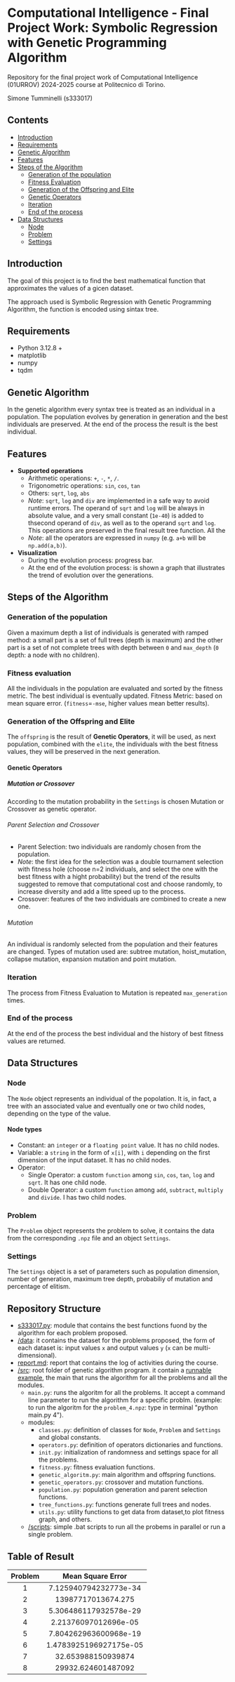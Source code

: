 # Computational Intelligence - Final Project Work: Symbolic Regression with Genetic Programming Algorithm
Repository for the final project work of Computational Intelligence (01URROV) 2024-2025 course at Politecnico di Torino.

Simone Tumminelli (s333017)


## Contents
- [Introduction](#introduction)
- [Requirements](#requirements)
- [Genetic Algorithm](#genetic-algorithm)
- [Features](#features)
- [Steps of the Algorithm](#steps-of-the-algorithm)
  - [Generation of the population](#generation-of-the-population)
  - [Fitness Evaluation](#fitness-evaluation)
  - [Generation of the Offspring and Elite](#generation-of-the-offspring-and-elite)
  - [Genetic Operators](#genetic-operators)
  - [Iteration](#iteration)
  - [End of the process](#end-of-the-process)
- [Data Structures](#data-structures)
  - [Node](#node)
  - [Problem](#problem)
  - [Settings](#settings)



## Introduction
The goal of this project is to find the best mathematical function that approximates the values of a gicen dataset.

The approach used is Symbolic Regression with Genetic Programming Algorithm, the function is encoded using sintax tree.



## Requirements
- Python 3.12.8 +
- matplotlib
- numpy
- tqdm



## Genetic Algorithm
In the genetic algorithm every syntax tree is treated as an individual in a population. The population evolves by generation in generation and the best individuals are preserved. At the end of the process the result is the best individual.


## Features
- **Supported operations**
  - Arithmetic operations: `+`, `-`, `*`, `/`.
  - Trigonometric operations: `sin`, `cos`, `tan`
  - Others: `sqrt`, `log`, `abs`
  - *Note*: `sqrt`, `log` and `div` are implemented in a safe way to avoid runtime errors. The operand of `sqrt` and `log` will be always in absolute value, and a very small constant (`1e-40`) is added to thsecond operand of `div`, as well as to the operand `sqrt` and `log`. This operations are preserved in the final result tree function.
  All the 
  - *Note*: all the operators are expressed in `numpy` (e.g. `a+b` will be `np.add(a,b)`).
- **Visualization**
  - During the evolution process: progress bar.
  - At the end of the evolution process: is shown a graph that illustrates the trend of evolution over the generations.


## Steps of the Algorithm
### Generation of the population
Given a maximum depth a list of individuals is generated with ramped method: a small part is a set of full trees (depth is maximum) and the other part is a set of not complete trees with depth between `0` and `max_depth` (`0` depth: a node with no children).

### Fitness evaluation
All the individuals in the population are evaluated and sorted by the fitness metric. The best individual is eventually updated.
Fitness Metric: based on mean square error. (`fitness`=`-mse`, higher values mean better results).

### Generation of the Offspring and Elite
The `offspring` is the result of **Genetic Operators**, it will be used, as next population, combined with the `elite`, the individuals with the best fitness values, they will be preserved in the next generation.

#### Genetic Operators
##### Mutation or Crossover
According to the mutation probability in the `Settings` is chosen Mutation or Crossover as genetic operator.
###### Parent Selection and Crossover
- Parent Selection: two individuals are randomly chosen from the population.
- *Note*: the first idea for the selection was a double tournament selection with fitness hole (choose n=2 individuals, and select the one with the best fitness with a hight probability) but the trend of the results suggested to remove that computational cost and choose randomly, to increase diversity and add a litte speed up to the process.
- Crossover: features of the two individuals are combined to create a new one.
###### Mutation
An individual is randomly selected from the population and their features are changed. Types of mutation used are: subtree mutation, hoist_mutation, collapse mutation, expansion mutation and point mutation.

### Iteration
The process from Fitness Evaluation to Mutation is repeated `max_generation` times.

### End of the process
At the end of the process the best individual and the history of best fitness values are returned.


## Data Structures
### Node
The `Node` object represents an individual of the popolation. It is, in fact, a tree with an associated value and eventually one or two child nodes, depending on the type of the value.
#### Node types
- Constant: an `integer` or a `floating point` value. It has no child nodes.
- Variable: a `string` in the form of `x[i]`, with `i` depending on the first dimension of the input dataset. It has no child nodes.
- Operator:
  - Single Operator: a custom `function` among `sin`, `cos`, `tan`, `log` and `sqrt`. It has one child node.
  - Double Operator: a custom `function` among `add`, `subtract`, `multiply` and `divide`. I has two child nodes.
### Problem
The `Problem` object represents the problem to solve, it contains the data from the corresponding `.npz` file and an object `Settings`.
### Settings
The `Settings` object is a set of parameters such as population dimension, number of generation, maximum tree depth, probabiliy of mutation and percentage of elitism.


## Repository Structure
- [s333017.py](../s333017.py): module that contains the best functions fuond by the algorithm for each problem proposed.
- [/data](../data/): it contains the dataset for the problems proposed, the form of each dataset is: input values `x` and output values `y` (`x` can be multi-dimensional).
- [report.md](../report.md): report that contains the log of activities during the course.
- [/src](./): root folder of genetic algorithm program. it contain a [runnable example](./example.ipynb), the main that runs the algorithm for all the problems and all the modules.
  - `main.py`: runs the algoritm for all the problems. It accept a command line parameter to run the algorithm for a specific problm. (example: to run the algoritm for the `problem_4.npz`: type in terminal "python main.py 4").
  - modules: 
    - `classes.py`: definition of classes for `Node`, `Problem` and `Settings` and global constants.
    - `operators.py`: definition of operators dictionaries and functions.
    - `init.py`: initialization of randomness and settings space for all the problems.
    - `fitness.py`: fitness evaluation functions.
    - `genetic_algoritm.py`: main algorithm and offspring functions.
    - `genetic_operators.py`: crossover and mutation functions.
    - `population.py`: population generation and parent selection functions.
    - `tree_functions.py`: functions generate full trees and nodes.
    - `utils.py`: utility functions to get data from dataset,to plot fitness graph, and others.
  - [/scripts](./scripts/): simple .bat scripts to run all the probems in parallel or run a single problem.


## Table of Result
| Problem | Mean Square Error      |
|:-------:|:----------------------:|
| 1       | 7.125940794232773e-34  |
| 2       | 13987717013674.275     |
| 3       | 5.306486117932578e-29  |
| 4       | 2.21376097012696e-05   |
| 5       | 7.804262963600968e-19  |
| 6       | 1.4783925196927175e-05 |
| 7       | 32.653988150939874     |
| 8       | 29932.624601487092     |


